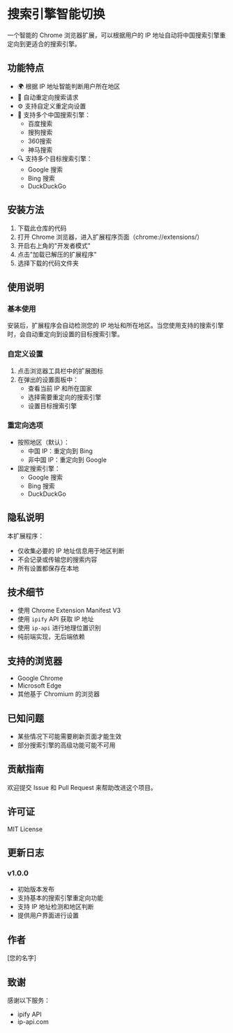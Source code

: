 # 搜索引擎智能切换

一个智能的 Chrome 浏览器扩展，可以根据用户的 IP 地址自动将中国搜索引擎重定向到更适合的搜索引擎。

## 功能特点

- 🌍 根据 IP 地址智能判断用户所在地区
- 🔄 自动重定向搜索请求
- ⚙️ 支持自定义重定向设置
- 🎯 支持多个中国搜索引擎：
  - 百度搜索
  - 搜狗搜索
  - 360搜索
  - 神马搜索
- 🔍 支持多个目标搜索引擎：
  - Google 搜索
  - Bing 搜索
  - DuckDuckGo

## 安装方法

1. 下载此仓库的代码
2. 打开 Chrome 浏览器，进入扩展程序页面（chrome://extensions/）
3. 开启右上角的"开发者模式"
4. 点击"加载已解压的扩展程序"
5. 选择下载的代码文件夹

## 使用说明

### 基本使用
安装后，扩展程序会自动检测您的 IP 地址和所在地区。当您使用支持的搜索引擎时，会自动重定向到设置的目标搜索引擎。

### 自定义设置
1. 点击浏览器工具栏中的扩展图标
2. 在弹出的设置面板中：
   - 查看当前 IP 和所在国家
   - 选择需要重定向的搜索引擎
   - 设置目标搜索引擎

### 重定向选项
- 按照地区（默认）：
  - 中国 IP：重定向到 Bing
  - 非中国 IP：重定向到 Google
- 固定搜索引擎：
  - Google 搜索
  - Bing 搜索
  - DuckDuckGo

## 隐私说明

本扩展程序：
- 仅收集必要的 IP 地址信息用于地区判断
- 不会记录或传输您的搜索内容
- 所有设置都保存在本地

## 技术细节

- 使用 Chrome Extension Manifest V3
- 使用 `ipify` API 获取 IP 地址
- 使用 `ip-api` 进行地理位置识别
- 纯前端实现，无后端依赖

## 支持的浏览器

- Google Chrome
- Microsoft Edge
- 其他基于 Chromium 的浏览器

## 已知问题

- 某些情况下可能需要刷新页面才能生效
- 部分搜索引擎的高级功能可能不可用

## 贡献指南

欢迎提交 Issue 和 Pull Request 来帮助改进这个项目。

## 许可证

MIT License

## 更新日志

### v1.0.0
- 初始版本发布
- 支持基本的搜索引擎重定向功能
- 支持 IP 地址检测和地区判断
- 提供用户界面进行设置

## 作者

[您的名字]

## 致谢

感谢以下服务：
- ipify API
- ip-api.com 